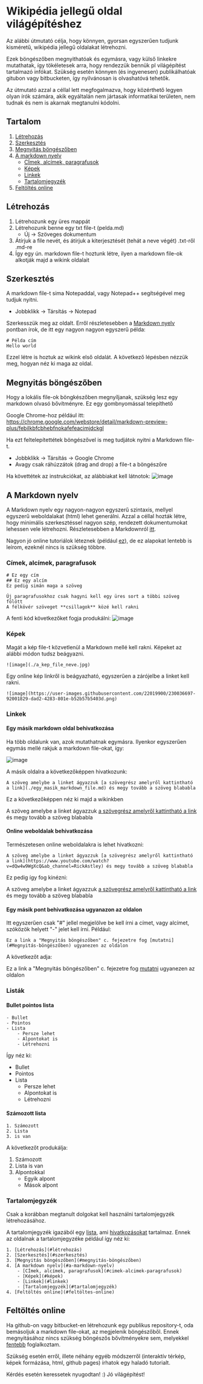# Wikipédia jellegű oldal világépítéshez 
Az alábbi útmutató célja, hogy könnyen, gyorsan egyszerűen tudjunk kisméretű, wikipédia jellegű oldalakat létrehozni. 

Ezek böngészőben megnyithatóak és egymásra, vagy külső linkekre mutathatak, így tökéletesek arra, hogy rendezzük bennük 
pl világépítést tartalmazó infókat. Szükség esetén könnyen (és ingyenesen) publikálhatóak gitubon vagy bitbucketen, 
így nyilvánosan is olvashatóvá tehetők.

Az útmutató azzal a céllal lett megfogalmazva, 
hogy közérthető legyen olyan írók számára, akik egyáltalán nem jártasak informatikai területen, 
nem tudnak és nem is akarnak megtanulni kódolni. 

## Tartalom
1. [Létrehozás](#létrehozás)
2. [Szerkesztés](#szerkesztés)
3. [Megnyitás böngészőben](#megnyitás-böngészőben)
4. [A markdown nyelv](#a-markdown-nyelv)
	- [CÍmek, alcímek, paragrafusok](#cimek-alcimek-paragrafusok)
	- [Képek](#képek)
	- [Linkek](#linkek)
	- [Tartalomjegyzék](#tartalomjegyzék)
4. [Feltöltés online](#feltöltes-online)

## Létrehozás
1. Létrehozunk egy üres mappát 
2. Létrehozunk benne egy txt file-t (pelda.md)
	- Új -> Szöveges dokumentum
3. Átírjuk a file nevét, és átírjuk a kiterjesztését (tehát a neve végét) .txt-ről .md-re 
4. Így egy ún. markdown file-t hoztunk létre, ilyen a markdown file-ok alkotják majd a wikink oldalait

## Szerkesztés
A markdown file-t sima Notepaddal, vagy Notepad++ segítségével meg tudjuk nyitni. 
- Jobbklikk -> Társítás -> Notepad

Szerkesszük meg az oldalt. Erről részletesebben a [Markdown nyelv](#a-markdown-nyelv) pontban írok, 
de itt egy nagyon nagyon egyszerű példa:

```
# Példa cím
Hello world
```
Ezzel létre is hoztuk az wikink első oldalát. A következő lépésben nézzük meg, hogyan néz ki maga az oldal.

## Megnyitás böngészőben
Hogy a lokális file-ok böngkészőben megnyíljanak, szükség lesz egy markdown olvasó bővítményre. Ez egy gombnyomással telepíthető

Google Chrome-hoz például itt: https://chrome.google.com/webstore/detail/markdown-preview-plus/febilkbfcbhebfnokafefeacimjdckgl

Ha ezt feltelepítettétek böngészővel is meg tudjátok nyitni a Markdown file-t. 
- Jobbklikk -> Társítás -> Google Chrome 
- Avagy csak ráhúzzátok (drag and drop) a file-t a böngészőre

Ha követtétek az instrukciókat, az alábbiakat kell látnotok:
![image](https://user-images.githubusercontent.com/22019900/230039505-dae53a27-4c07-4779-a150-ed35d4131625.png)


## A Markdown nyelv
A Markdown nyelv egy nagyon-nagyon egyszerű szintaxis, mellyel egyszerű weboldalakat (html) lehet generálni. 
Azzal a céllal hozták létre, hogy minimális szerkesztéssel nagyon szép, rendezett dokumentumokat lehessen vele létrehozni. 
Részletesebben a Markdownról [itt](https://hu.wikipedia.org/wiki/Markdown). 

Nagyon jó online tutoriálok léteznek (például [ez](https://www.markdownguide.org/basic-syntax/)), de ez alapokat lentebb is leírom, 
ezeknél nincs is szükség többre. 

### Címek, alcímek, paragrafusok

```
# Ez egy cím
## Ez egy alcím
Ez pedig simán maga a szöveg

Új paragrafusokhoz csak hagyni kell egy üres sort a többi szöveg fölött
A félkövér szöveget **csillagok** közé kell rakni
```

A fenti kód következőket fogja produkálni:
![image](https://user-images.githubusercontent.com/22019900/230035700-0238ea6e-353e-4c91-9952-e018d45b0651.png)

### Képek
Magát a kép file-t közvetlenül a Markdown mellé kell rakni. 
Képeket az alábbi módon tudsz beágyazni.

`![image](./a_kep_file_neve.jpg)`

Egy online kép linkről is beágyazható, egyszerűen a zárójelbe a linket kell rakni.

`![image](https://user-images.githubusercontent.com/22019900/230036697-92001829-dad2-4283-801e-b52b57b5403d.png)`

### Linkek
#### Egy másik markdown oldal behivatkozása
Ha több oldalunk van, azok mutathatnak egymásra. Ilyenkor egyszerűen egymás mellé rakjuk a markdown file-okat, így:

![image](https://user-images.githubusercontent.com/22019900/230040948-bc82e8f8-4b3c-49a4-ba9f-4541a9dc20e7.png)

A másik oldalra a következőképpen hivatkozunk: 

`A szöveg amelybe a linket ágyazzuk [a szövegrész amelyről kattintható a link](./egy_masik_markdown_file.md) és megy tovább a szöveg blababla`

Ez a következőképpen néz ki majd a wikinkben 

A szöveg amelybe a linket ágyazzuk [a szövegrész amelyről kattintható a link](./egy_masik_markdown_file.md) és megy tovább a szöveg blababla

#### Online weboldalak behivatkozása
Természetesen online weboldalakra is lehet hivatkozni:

`A szöveg amelybe a linket ágyazzuk [a szövegrész amelyről kattintható a link](https://www.youtube.com/watch?v=dQw4w9WgXcQ&ab_channel=RickAstley) és megy tovább a szöveg blababla`

Ez pedig így fog kinézni:

A szöveg amelybe a linket ágyazzuk [a szövegrész amelyről kattintható a link](https://www.youtube.com/watch?v=dQw4w9WgXcQ&ab_channel=RickAstley) és megy tovább a szöveg blababla

#### Egy másik pont behivatkozása ugyanazon az oldalon
Itt egyszerűen csak "#" jellel megjelölve be kell írni a címet, vagy alcímet, szóközök helyett "-" jelet kell írni. 
Például: 

```
Ez a link a "Megnyitás böngészőben" c. fejezetre fog [mutatni](#Megnyitás-böngészőben) ugyanezen az oldalon
```

A következőt adja: 

Ez a link a "Megnyitás böngészőben" c. fejezetre fog [mutatni](#Megnyitás-böngészőben) ugyanezen az oldalon



### Listák

#### Bullet pointos lista

```
- Bullet 
- Pointos
- Lista
    - Persze lehet
    - Alpontokat is
    - Létrehozni
```
Így néz ki:

- Bullet 
- Pointos
- Lista
    - Persze lehet
    - Alpontokat is
    - Létrehozni
  
#### Számozott lista
```
1. Számozott
2. Lista
3. is van
```

A következőt produkálja:

1. Számozott
2. Lista is van
3. Alpontokkal
    - Egyik alpont
    - Mások alpont

### Tartalomjegyzék
Csak a korábban megtanult dolgokat kell használni tartalomjegyzék létrehozásához.

A tartalomjegyzék igazából egy [lista](#számozott-lista), ami [hivatkozásokat](#Egy-másik-pont-behivatkozása-ugyanazon-az-oldalon) tartalmaz. 
Ennek az oldalnak a tartalomjegyzéke például így néz ki: 

```
1. [Létrehozás](#létrehozás)
2. [Szerkesztés](#szerkesztés)
3. [Megnyitás böngészőben](#megnyitás-böngészőben)
4. [A markdown nyelv](#a-markdown-nyelv)
	- [CÍmek, alcímek, paragrafusok](#cimek-alcimek-paragrafusok)
	- [Képek](#képek)
	- [Linkek](#linkek)
	- [Tartalomjegyzék](#tartalomjegyzék)
4. [Feltöltés online](#feltöltes-online)
```

## Feltöltés online
Ha github-on vagy bitbucket-en létrehozunk egy publikus repository-t, oda bemásoljuk a markdown file-okat, az megjelenik böngészőből. Ennek megnyitásához nincs szükség böngészős bővítményekre sem, melyekkel [fentebb](#megnyitás-böngészőben) foglalkoztam. 


Szükség esetén erről, illete néhány egyéb módszerről (interaktív térkép, képek formázása, html, github pages)  írhatok egy haladó tutorialt. 

Kérdés esetén keressetek nyugodtan! :) Jó világépítést!
